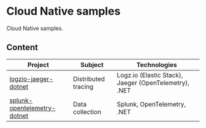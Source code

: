 # Cloud Native samples

Cloud Native samples.

## Content

Project | Subject | Technologies
------- | ------- | ------------
[logzio-jaeger-dotnet](./logzio-jaeger-dotnet/README.md) | Distributed tracing | Logz.io (Elastic Stack), Jaeger (OpenTelemetry), .NET
[splunk-opentelemetry-dotnet](./splunk-opentelemetry-dotnet) | Data collection | Splunk, OpenTelemetry, .NET
